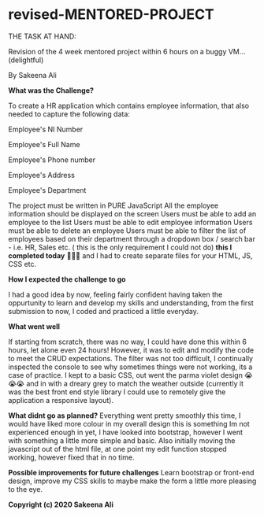 # revised-MENTORED-PROJECT

THE TASK AT HAND:

Revision of the 4 week mentored project within 6 hours on a buggy VM... (delightful)

By Sakeena Ali

**What was the Challenge?**

To create a HR application which contains employee information, that also needed to capture the following data:

Employee's NI Number

Employee's Full Name

Employee's Phone number

Employee's Address

Employee's Department 

The project must be written in PURE JavaScript
All the employee information should be displayed on the screen
Users must be able to add an employee to the list
Users must be able to edit employee information
Users must be able to delete an employee
Users must be able to filter the list of employees based on their department through a dropdown box / search bar - i.e. HR, Sales etc. ( this is the only requirement I could not do) **this I completed today** 🎉🎊🎉 
and I had to  create separate files for your HTML, JS, CSS etc.

**How I expected the challenge to go**

I had a good idea by now, feeling fairly confident having taken the oppurtunity to learn and develop my skills and understanding, from the first submission to now, I coded and practiced a little everyday. 

**What went well**

If starting from scratch, there was no way, I could have done this within 6 hours, let alone even 24 hours! However, it was to edit and modify the code to meet the CRUD expectations. The filter was not too difficult, I continually inspected the console to see why sometimes things were not working, its a case of practice. I kept to a basic CSS, out went the parma violet design 😭😭😭 and in with a dreary grey to match the weather outside (currently it was the best front end style library I could use to remotely give the application a responsive layout).

**What didnt go as planned?**
Everything went pretty smoothly this time, I would have liked more colour in my overall design this is something Im not experienced enough in yet, I have looked into bootstrap, however I went with something a little more simple and basic. Also initially moving the javascript out of the html file, at one point my edit function stopped working, however fixed that in no time. 


**Possible improvements for future challenges**
Learn bootstrap or front-end design, improve my CSS skills to maybe make the form a little more pleasing to the eye. 

**Copyright (c) 2020 Sakeena Ali**
